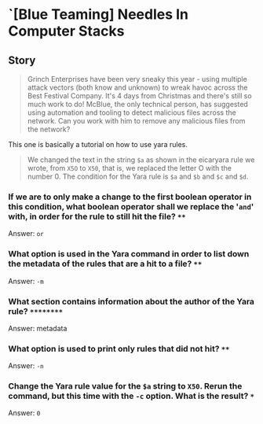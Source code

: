 # `[Blue Teaming] Needles In Computer Stacks

## Story
> Grinch Enterprises have been very sneaky this year - using multiple attack vectors (both know and unknown) to wreak havoc across the Best Festival Company. It's 4 days from Christmas and there's still so much work to do! McBlue, the only technical person, has suggested using automation and tooling to detect malicious files across the network. Can you work with him to remove any malicious files from the network?

This one is basically a tutorial on how to use yara rules.

>We changed the text in the string `$a` as shown in the eicaryara rule we wrote, from `X5O` to `X50`, that is, we replaced the letter O with the number 0. The condition for the Yara rule is `$a` and `$b` and `$c` and `$d`. 

### If we are to only make a change to the first boolean operator in this condition, what boolean operator shall we replace the '`and`' with, in order for the rule to still hit the file? `**`
Answer: `or`

### What option is used in the Yara command in order to list down the metadata of the rules that are a hit to a file? `**`

Answer: `-m`

### What section contains information about the author of the Yara rule? `********`

Answer: metadata

### What option is used to print only rules that did not hit? `**`

Answer: `-n`

### Change the Yara rule value for the `$a` string to `X50`. Rerun the command, but this time with the `-c` option. What is the result? `*`

Answer: `0`
